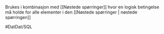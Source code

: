 Brukes i kombinasjon med [[Nøstede spørringer]]
hvor en logisk betingelse må holde for alle elementer
i den [[Nøstede spørringer | nøstede spørringen]]

#DatDat/SQL 